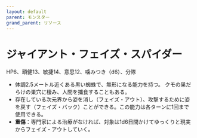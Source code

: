 ```yaml
---
layout: default
parent: モンスター
grand_parent: リソース
---
```


# ジャイアント・フェイズ・スパイダー

HP6、頑健13、敏捷14、意思12、噛みつき（d6）、分隊

- 体調2.5メートル近くある黒い蜘蛛で、無形になる能力を持つ。 クモの巣だらけの巣穴に棲み、人間を捕食することもある。
- 存在している次元界から姿を消し（フェイズ・アウト）、攻撃するために姿を戻す（フェイズ・バック）ことができる。この能力は各ターンに1回まで使用できる。
- **重傷**：専門家による治療がなければ、対象は1d6日間かけてゆっくりと現実からフェイズ・アウトしていく。
